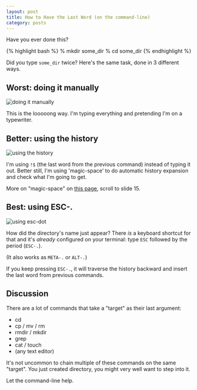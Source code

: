 ```yaml
---
layout: post
title: How to Have the Last Word (on the command-line)
category: posts
---
```


Have you ever done this?

{% highlight bash %}
% mkdir some_dir
% cd some_dir
{% endhighlight %}

Did you type `some_dir` twice? Here's the same task, done in 3 different ways.

## Worst: doing it manually

![doing it manually]({{site.url}}/assets/last-word/manually.gif)

This is the looooong way. I'm typing everything and pretending I'm on a
typewriter.

## Better: using the history

![using the history]({{site.url}}/assets/last-word/history.gif)

I'm using `!$` (the last word from the previous command) instead of typing it
out. Better still, I'm using 'magic-space' to do automatic history expansion
and check what I'm going to get.

More on "magic-space" on [this page](http://www.ukuug.org/events/linux2003/papers/bash_tips/),
scroll to slide 15.

## Best: using ESC-.

![using esc-dot]({{site.url}}/assets/last-word/esc-dot.gif)

How did the directory's name just appear? There *is* a keyboard shortcut for that
and it's *already* configured on your terminal: type `ESC` followed by the
period (`ESC-.`).

(It also works as `META-.` or `ALT-.`)

If you keep pressing `ESC-.`, it will traverse the history backward and insert
the last word from previous commands.

## Discussion

There are a lot of commands that take a "target" as their last argument:

* cd
* cp / mv / rm
* rmdir / mkdir
* grep
* cat / touch
* (any text editor)

It's not uncommon to chain multiple of these commands on the same "target". You
just created directory, you might very well want to step into it.

Let the command-line help.

